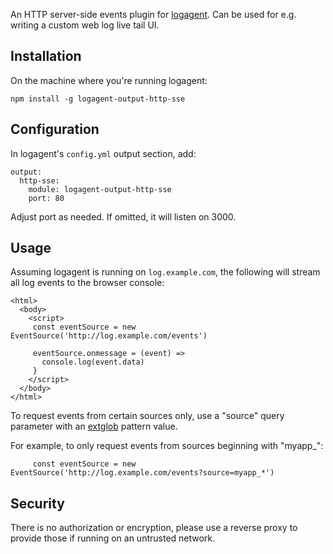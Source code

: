 An HTTP server-side events plugin for [logagent](https://github.com/sematext/logagent-js). Can be used for e.g. writing a custom web log live tail UI.

## Installation

On the machine where you're running logagent:

```
npm install -g logagent-output-http-sse
```

## Configuration

In logagent's `config.yml` output section, add:

```
output:
  http-sse:
    module: logagent-output-http-sse
    port: 80
```

Adjust port as needed. If omitted, it will listen on 3000.

## Usage

Assuming logagent is running on `log.example.com`, the following will stream all log events to the browser console:

```
<html>
  <body>
    <script>
     const eventSource = new EventSource('http://log.example.com/events')

     eventSource.onmessage = (event) =>
       console.log(event.data)
     }
    </script>
  </body>
</html>
```

To request events from certain sources only, use a "source" query parameter with an  [extglob](https://www.npmjs.com/package/extglob) pattern value.

For example, to only request events from sources beginning with "myapp_":

```
     const eventSource = new EventSource('http://log.example.com/events?source=myapp_*')
```

## Security

There is no authorization or encryption, please use a reverse proxy to provide those if running on an untrusted network.
